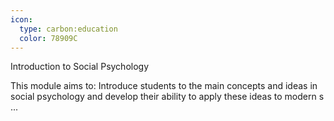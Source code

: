 ```yaml
---
icon:
  type: carbon:education
  color: 78909C
---
```

Introduction to Social Psychology

This module aims to: Introduce students to the main concepts and ideas in social psychology and develop their ability to apply these ideas to modern s ... 
